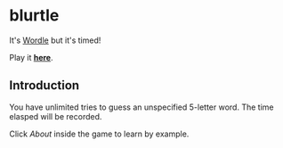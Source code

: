 # blurtle

It's [Wordle](https://www.powerlanguage.co.uk/wordle/) but it's timed!

Play it [**here**](https://grantbw4.github.io/blurtle ).

## Introduction

You have unlimited tries to guess an unspecified 5-letter word. The time elasped will be recorded. 

Click _About_ inside the game to learn by example.
